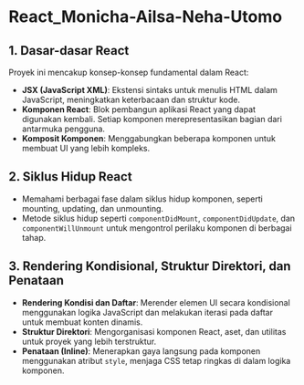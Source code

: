 # React_Monicha-Ailsa-Neha-Utomo

## 1. Dasar-dasar React
Proyek ini mencakup konsep-konsep fundamental dalam React:
- **JSX (JavaScript XML)**: Ekstensi sintaks untuk menulis HTML dalam JavaScript, meningkatkan keterbacaan dan struktur kode.
- **Komponen React**: Blok pembangun aplikasi React yang dapat digunakan kembali. Setiap komponen merepresentasikan bagian dari antarmuka pengguna.
- **Komposit Komponen**: Menggabungkan beberapa komponen untuk membuat UI yang lebih kompleks.

## 2. Siklus Hidup React
- Memahami berbagai fase dalam siklus hidup komponen, seperti mounting, updating, dan unmounting.
- Metode siklus hidup seperti `componentDidMount`, `componentDidUpdate`, dan `componentWillUnmount` untuk mengontrol perilaku komponen di berbagai tahap.

## 3. Rendering Kondisional, Struktur Direktori, dan Penataan
- **Rendering Kondisi dan Daftar**: Merender elemen UI secara kondisional menggunakan logika JavaScript dan melakukan iterasi pada daftar untuk membuat konten dinamis.
- **Struktur Direktori**: Mengorganisasi komponen React, aset, dan utilitas untuk proyek yang lebih terstruktur.
- **Penataan (Inline)**: Menerapkan gaya langsung pada komponen menggunakan atribut `style`, menjaga CSS tetap ringkas di dalam logika komponen.
